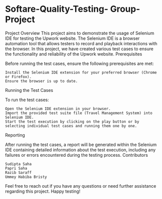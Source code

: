 # Softare-Quality-Testing- Group-Project

Project Overview
This project aims to demonstrate the usage of Selenium IDE for testing the Upwork website. The Selenium IDE is a browser automation tool that allows testers to record and playback interactions with the browser. In this project, we have created various test cases to ensure the functionality and reliability of the Upwork website.
Prerequisites

Before running the test cases, ensure the following prerequisites are met:

    Install the Selenium IDE extension for your preferred browser (Chrome or Firefox).
    Ensure the browser is up to date.

Running the Test Cases

To run the test cases:

    Open the Selenium IDE extension in your browser.
    Import the provided test suite file (Travel Management System) into Selenium IDE.
    Start the test execution by clicking on the play button or by selecting individual test cases and running them one by one.

Reporting

After running the test cases, a report will be generated within the Selenium IDE containing detailed information about the test execution, including any failures or errors encountered during the testing process.
Contributors

    Sudipta Saha
    Papri Saha
    Razib Saraff
    Ummey Habiba Bristy

Feel free to reach out if you have any questions or need further assistance regarding this project. Happy testing!
